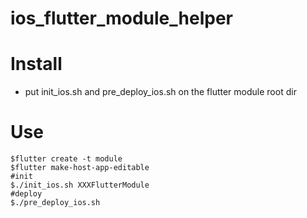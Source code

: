 # ios_flutter_module_helper
# Install
* put init_ios.sh and pre_deploy_ios.sh on the flutter module root dir
# Use
```
$flutter create -t module
$flutter make-host-app-editable
#init
$./init_ios.sh XXXFlutterModule
#deploy
$./pre_deploy_ios.sh  
```

